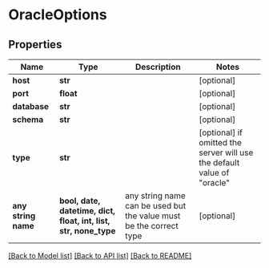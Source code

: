 # OracleOptions


## Properties
Name | Type | Description | Notes
------------ | ------------- | ------------- | -------------
**host** | **str** |  | [optional] 
**port** | **float** |  | [optional] 
**database** | **str** |  | [optional] 
**schema** | **str** |  | [optional] 
**type** | **str** |  | [optional]  if omitted the server will use the default value of "oracle"
**any string name** | **bool, date, datetime, dict, float, int, list, str, none_type** | any string name can be used but the value must be the correct type | [optional]

[[Back to Model list]](../README.md#documentation-for-models) [[Back to API list]](../README.md#documentation-for-api-endpoints) [[Back to README]](../README.md)



